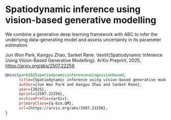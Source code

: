 # Spatiodynamic inference using vision-based generative modelling
We combine a generative deep learning framework with ABC to infer the underlying data-generating model and assess uncertainty in its parameter estimation.

Jun Won Park, Kangyu Zhao, Sanket Rane. \textit{Spatiodynamic Inference Using Vision-Based Generative Modelling}. ArXiv Preprint, 2025. https://arxiv.org/abs/2507.22256

```bibtex
@misc{park2025spatiodynamicinferenceusingvisionbased,
      title={Spatiodynamic inference using vision-based generative modelling}, 
      author={Jun Won Park and Kangyu Zhao and Sanket Rane},
      year={2025},
      eprint={2507.22256},
      archivePrefix={arXiv},
      primaryClass={q-bio.QM},
      url={https://arxiv.org/abs/2507.22256}, 
}
```

